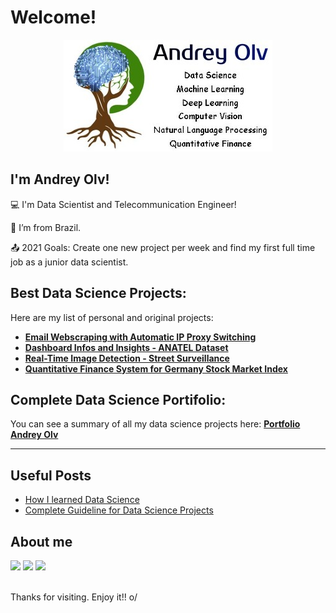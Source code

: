 # Welcome!
<p align="center">
<img src="/img/logofull3.jpg">
</p>

## I'm Andrey Olv!
:computer: I'm Data Scientist and Telecommunication Engineer!

:house_with_garden: I’m from Brazil.

:outbox_tray: 2021 Goals: Create one new project per week and find my first full time job as a junior data scientist.

## Best Data Science Projects:
Here are my list of personal and original projects:
* [**Email Webscraping with Automatic IP Proxy Switching**]()
* [**Dashboard Infos and Insights - ANATEL Dataset**]()
* [**Real-Time Image Detection - Street Surveillance**]()
* [**Quantitative Finance System for Germany Stock Market Index**]()

## Complete Data Science Portifolio:
You can see a summary of all my data science projects here:
[**Portfolio Andrey Olv**](https://github.com/andreyolv/datascienceportifolio)

---
## Useful Posts
<!-- BLOG-POST-LIST:START -->
* [How I learned Data Science](https://github.com/andreyolv/learningdatascience) 
* [Complete Guideline for Data Science Projects](https://github.com/andreyolv/guidelineprojects)
<!-- BLOG-POST-LIST:END -->

## About me
<div>
<a href="https://www.linkedin.com/in/andreyolv/" target="_blank"><img src="https://img.shields.io/badge/-LinkedIn-%230077B5?style=for-the-badge&logo=linkedin&logoColor=white" target="_blank"></a> 
<a href="https://andreyolv.medium.com/" target="_blank"><img src="https://img.shields.io/badge/Medium-12100E?style=for-the-badge&logo=medium&logoColor=white" target="_blank"></a> 
<a href="https://andreyolv.github.io/" target="_blank"><img src="https://img.shields.io/badge/GitHub-100000?style=for-the-badge&logo=github&logoColor=white" target="_blank"></a> 
</div>
<br />

Thanks for visiting.
Enjoy it!! o/
